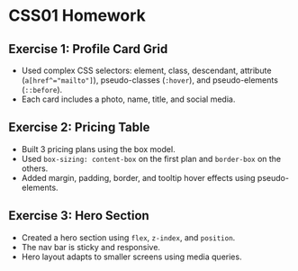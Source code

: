 # CSS01 Homework 

## Exercise 1: Profile Card Grid

- Used complex CSS selectors: element, class, descendant, attribute (`a[href^="mailto"]`), pseudo-classes (`:hover`), and pseudo-elements (`::before`).
- Each card includes a photo, name, title, and social media.

## Exercise 2: Pricing Table
- Built 3 pricing plans using the box model.
- Used `box-sizing: content-box` on the first plan and `border-box` on the others.
- Added margin, padding, border, and tooltip hover effects using pseudo-elements.



## Exercise 3: Hero Section
- Created a hero section using `flex`, `z-index`, and `position`.
- The nav bar is sticky and responsive.
- Hero layout adapts to smaller screens using media queries.

